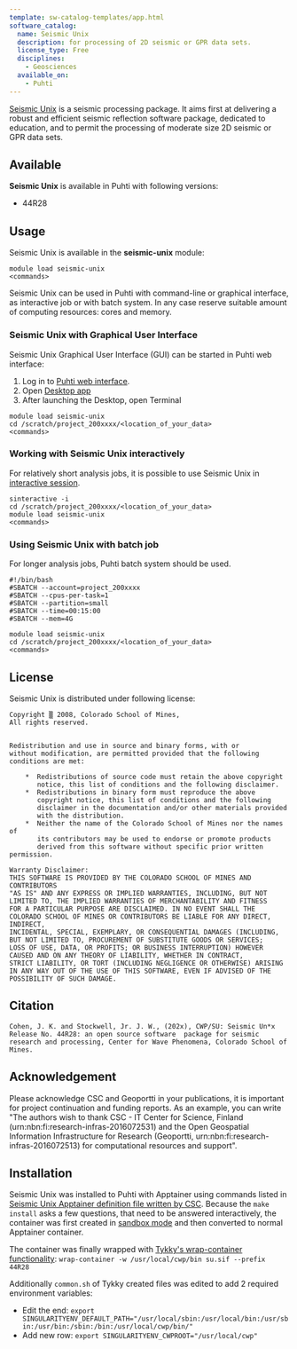 ```yaml
---
template: sw-catalog-templates/app.html
software_catalog:
  name: Seismic Unix
  description: for processing of 2D seismic or GPR data sets.
  license_type: Free
  disciplines:
    - Geosciences
  available_on:
    - Puhti
---
```


[Seismic Unix](https://wiki.seismic-unix.org/start) is a seismic processing package. It aims first at delivering a robust and efficient seismic reflection software package, dedicated to education, and to permit the processing of moderate size 2D seismic or GPR data sets.


## Available

__Seismic Unix__ is available in Puhti with following versions:

* 44R28


## Usage

Seismic Unix is available in the __seismic-unix__ module:

```
module load seismic-unix
<commands>
```
Seismic Unix can be used in Puhti with command-line or graphical interface, as interactive job or with batch system. In any case reserve suitable amount of computing resources: cores and memory. 

### Seismic Unix with Graphical User Interface

Seismic Unix Graphical User Interface (GUI) can be started in Puhti web interface:

1. Log in to [Puhti web interface](https://puhti.csc.fi).
2. Open [Desktop app](../computing/webinterface/desktop.md)
3. After launching the Desktop, open Terminal

```
module load seismic-unix
cd /scratch/project_200xxxx/<location_of_your_data>
<commands>
```

### Working with Seismic Unix interactively
For relatively short analysis jobs, it is possible to use Seismic Unix in [interactive session](../computing/running/interactive-usage.md).

```
sinteractive -i
cd /scratch/project_200xxxx/<location_of_your_data>
module load seismic-unix
<commands>
```

### Using Seismic Unix with batch job
For longer analysis jobs, Puhti batch system should be used.

```
#!/bin/bash
#SBATCH --account=project_200xxxx
#SBATCH --cpus-per-task=1
#SBATCH --partition=small
#SBATCH --time=00:15:00
#SBATCH --mem=4G

module load seismic-unix
cd /scratch/project_200xxxx/<location_of_your_data>
<commands>
```

## License 

Seismic Unix is distributed under following license:

```
Copyright ▒ 2008, Colorado School of Mines,
All rights reserved.


Redistribution and use in source and binary forms, with or
without modification, are permitted provided that the following
conditions are met:

    *  Redistributions of source code must retain the above copyright
       notice, this list of conditions and the following disclaimer.
    *  Redistributions in binary form must reproduce the above
       copyright notice, this list of conditions and the following
       disclaimer in the documentation and/or other materials provided
       with the distribution.
    *  Neither the name of the Colorado School of Mines nor the names of
       its contributors may be used to endorse or promote products
       derived from this software without specific prior written permission.

Warranty Disclaimer:
THIS SOFTWARE IS PROVIDED BY THE COLORADO SCHOOL OF MINES AND CONTRIBUTORS
"AS IS" AND ANY EXPRESS OR IMPLIED WARRANTIES, INCLUDING, BUT NOT
LIMITED TO, THE IMPLIED WARRANTIES OF MERCHANTABILITY AND FITNESS
FOR A PARTICULAR PURPOSE ARE DISCLAIMED. IN NO EVENT SHALL THE
COLORADO SCHOOL OF MINES OR CONTRIBUTORS BE LIABLE FOR ANY DIRECT, INDIRECT,
INCIDENTAL, SPECIAL, EXEMPLARY, OR CONSEQUENTIAL DAMAGES (INCLUDING,
BUT NOT LIMITED TO, PROCUREMENT OF SUBSTITUTE GOODS OR SERVICES;
LOSS OF USE, DATA, OR PROFITS; OR BUSINESS INTERRUPTION) HOWEVER
CAUSED AND ON ANY THEORY OF LIABILITY, WHETHER IN CONTRACT,
STRICT LIABILITY, OR TORT (INCLUDING NEGLIGENCE OR OTHERWISE) ARISING
IN ANY WAY OUT OF THE USE OF THIS SOFTWARE, EVEN IF ADVISED OF THE
POSSIBILITY OF SUCH DAMAGE.
```


## Citation

`Cohen, J. K. and Stockwell, Jr. J. W., (202x), CWP/SU: Seismic Un*x Release No. 44R28: an open source software  package for seismic research and processing, Center for Wave Phenomena, Colorado School of Mines.
`


## Acknowledgement

Please acknowledge CSC and Geoportti in your publications, it is important for project continuation and funding reports.
As an example, you can write "The authors wish to thank CSC - IT Center for Science, Finland (urn:nbn:fi:research-infras-2016072531) and the Open Geospatial Information Infrastructure for Research (Geoportti, urn:nbn:fi:research-infras-2016072513) for computational resources and support".


## Installation

Seismic Unix was installed to Puhti with Apptainer using commands listed in [Seismic Unix Apptainer definition file written by CSC](https://github.com/CSCfi/singularity-recipes/blob/main/seismic-unix/44R28.def). 
Because the `make install` asks a few questions, that need to be answered interactively, the container was first created in [sandbox mode](https://apptainer.org/docs/user/main/build_a_container.html#creating-writable-sandbox-directories) 
and then converted to normal Apptainer container.

The container was finally wrapped with [Tykky's wrap-container functionality](../computing/containers/tykky.md#container-based-installations): `wrap-container -w /usr/local/cwp/bin su.sif --prefix 44R28`

Additionally `common.sh` of Tykky created files was edited to add 2 required environment variables:
* Edit the end: `export SINGULARITYENV_DEFAULT_PATH="/usr/local/sbin:/usr/local/bin:/usr/sbin:/usr/bin:/sbin:/bin:/usr/local/cwp/bin/"`
* Add new row: `export SINGULARITYENV_CWPROOT="/usr/local/cwp"`
